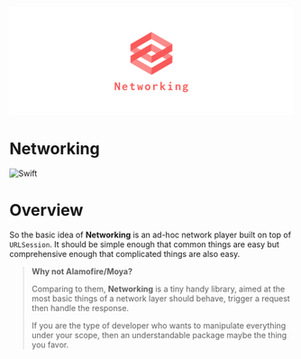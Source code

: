 ![Cover](Assets/Cover.png)

# Networking

![Swift](https://github.com/duytph/Networking/workflows/Swift/badge.svg)

# Overview

So the basic idea of **Networking** is an ad-hoc network player built on top of `URLSession`. It should be simple enough that common things are easy but comprehensive enough that complicated things are also easy.

> **Why not Alamofire/Moya?**
> 
> Comparing to them, **Networking** is a tiny handy library, aimed at the most basic things of a network layer should behave, trigger a request then handle the response.
> 
> If you are the type of developer who wants to manipulate everything under your scope, then an understandable package maybe the thing you favor.
